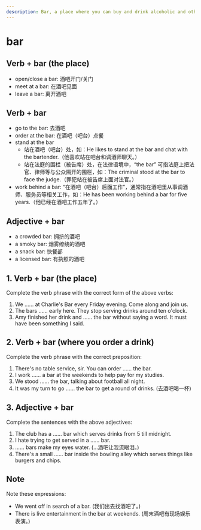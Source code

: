 ```yaml
---
description: Bar, a place where you can buy and drink alcoholic and other drinks. (酒吧)
---
```


# bar

## Verb + bar (the place)

- open/close a bar: 酒吧开门/关门
- meet at a bar: 在酒吧见面
- leave a bar: 离开酒吧

## Verb + bar

- go to the bar: 去酒吧
- order at the bar: 在酒吧（吧台）点餐
- stand at the bar
  - 站在酒吧（吧台）处，如：He likes to stand at the bar and chat with the bartender.（他喜欢站在吧台和调酒师聊天。）
  - 站在法庭的围栏（被告席）处，在法律语境中，“the bar” 可指法庭上把法官、律师等与公众隔开的围栏，如：The criminal stood at the bar to face the judge.（罪犯站在被告席上面对法官。）
- work behind a bar: “在酒吧（吧台）后面工作”，通常指在酒吧里从事调酒师、服务员等相关工作，如：He has been working behind a bar for five years.（他已经在酒吧工作五年了。）

## Adjective + bar

- a crowded bar: 拥挤的酒吧
- a smoky bar: 烟雾缭绕的酒吧
- a snack bar: 快餐部
- a licensed bar: 有执照的酒吧

## 1. Verb + bar (the place)

Complete the verb phrase with the correct form of the above verbs:

1. We ...... at Charlie's Bar every Friday evening. Come along and join us.
2. The bars ...... early here. They stop serving drinks around ten o'clock.
3. Amy finished her drink and ...... the bar without saying a word. It must have been something I said.

## 2. Verb + bar (where you order a drink)

Complete the verb phrase with the correct preposition:

1. There's no table service, sir. You can order ...... the bar.
2. I work ...... a bar at the weekends to help pay for my studies.
3. We stood ...... the bar, talking about football all night.
4. It was my turn to go ...... the bar to get a round of drinks. (去酒吧喝一杯)

## 3. Adjective + bar

Complete the sentences with the above adjectives:

1. The club has a ...... bar which serves drinks from 5 till midnight.
2. I hate trying to get served in a ...... bar.
3. ...... bars make my eyes water. (...酒吧让我流眼泪。)
4. There's a small ...... bar inside the bowling alley which serves things like burgers and chips.

## Note

Note these expressions:

- We went off in search of a bar. (我们出去找酒吧了。)
- There is live entertainment in the bar at weekends. (周末酒吧有现场娱乐表演。)
